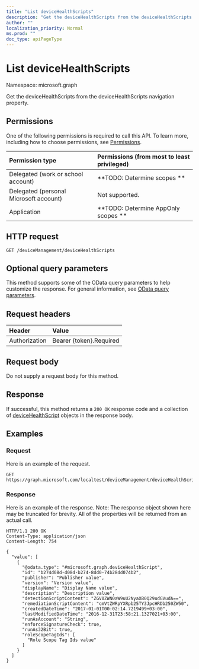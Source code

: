 ```yaml
---
title: "List deviceHealthScripts"
description: "Get the deviceHealthScripts from the deviceHealthScripts navigation property."
author: ""
localization_priority: Normal
ms.prod: ""
doc_type: apiPageType
---
```


# List deviceHealthScripts

Namespace: microsoft.graph

Get the deviceHealthScripts from the deviceHealthScripts navigation property.

## Permissions
One of the following permissions is required to call this API. To learn more, including how to choose permissions, see [Permissions](/concepts/permissions-reference.md).

|Permission type|Permissions (from most to least privileged)|
|:---|:---|
|Delegated (work or school account)|**TODO: Determine scopes **|
|Delegated (personal Microsoft account)|Not supported.|
|Application|**TODO: Determine AppOnly scopes **|

## HTTP request
<!-- {
  "blockType": "ignored"
}
-->
``` http
GET /deviceManagement/deviceHealthScripts
```

## Optional query parameters
This method supports some of the OData query parameters to help customize the response. For general information, see [OData query parameters](/graph/query-parameters).

## Request headers
|Header|Value|
|:---|:---|
|Authorization|Bearer {token}.Required|

## Request body
Do not supply a request body for this method.

## Response
If successful, this method returns a `200 OK` response code and a collection of [deviceHealthScript](../resources/devicehealthscript.md) objects in the response body.

## Examples

### Request
Here is an example of the request.
<!-- {
  "blockType": "request",
  "name": "get_devicehealthscript"
}
-->
``` http
GET https://graph.microsoft.com/localtest/deviceManagement/deviceHealthScripts
```

### Response
Here is an example of the response. Note: The response object shown here may be truncated for brevity. All of the properties will be returned from an actual call.
<!-- {
  "blockType": "response",
  "truncated": true,
  "@odata.type": "collection(microsoft.graph.devicehealthscript)"
}
-->
``` http
HTTP/1.1 200 OK
Content-Type: application/json
Content-Length: 754

{
  "value": [
    {
      "@odata.type": "#microsoft.graph.deviceHealthScript",
      "id": "b274d08d-d08d-b274-8dd0-74b28dd074b2",
      "publisher": "Publisher value",
      "version": "Version value",
      "displayName": "Display Name value",
      "description": "Description value",
      "detectionScriptContent": "ZGV0ZWN0aW9uU2NyaXB0Q29udGVudA==",
      "remediationScriptContent": "cmVtZWRpYXRpb25TY3JpcHRDb250ZW50",
      "createdDateTime": "2017-01-01T00:02:14.7219499+03:00",
      "lastModifiedDateTime": "2016-12-31T23:58:21.1327021+03:00",
      "runAsAccount": "String",
      "enforceSignatureCheck": true,
      "runAs32Bit": true,
      "roleScopeTagIds": [
        "Role Scope Tag Ids value"
      ]
    }
  ]
}
```

